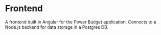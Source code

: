 # Frontend

A frontend built in Angular for the Power Budget application. Connects to a Node.js backend for data storage in a Postgres DB.
